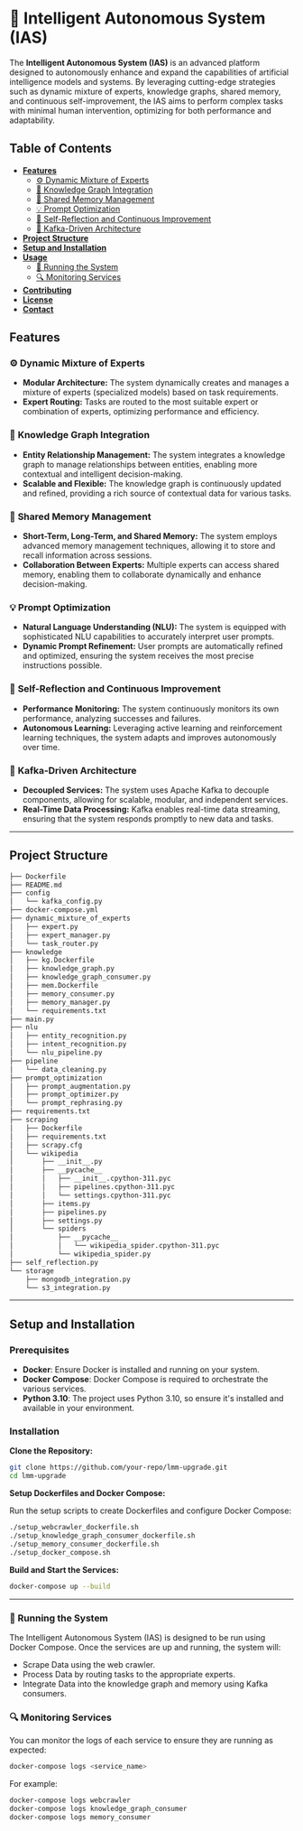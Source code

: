 # 🌟 **Intelligent Autonomous System (IAS)**

The **Intelligent Autonomous System (IAS)** is an advanced platform designed to autonomously enhance and expand the capabilities of artificial intelligence models and systems. By leveraging cutting-edge strategies such as dynamic mixture of experts, knowledge graphs, shared memory, and continuous self-improvement, the IAS aims to perform complex tasks with minimal human intervention, optimizing for both performance and adaptability.

## **Table of Contents**

- [**Features**](#features)
  - [⚙️ Dynamic Mixture of Experts](#️-dynamic-mixture-of-experts)
  - [🔗 Knowledge Graph Integration](#-knowledge-graph-integration)
  - [🧠 Shared Memory Management](#-shared-memory-management)
  - [💡 Prompt Optimization](#-prompt-optimization)
  - [🔄 Self-Reflection and Continuous Improvement](#-self-reflection-and-continuous-improvement)
  - [📡 Kafka-Driven Architecture](#-kafka-driven-architecture)
- [**Project Structure**](#project-structure)
- [**Setup and Installation**](#setup-and-installation)
- [**Usage**](#usage)
  - [🚀 Running the System](#-running-the-system)
  - [🔍 Monitoring Services](#-monitoring-services)
- [**Contributing**](#contributing)
- [**License**](#license)
- [**Contact**](#contact)

## **Features**

### ⚙️ **Dynamic Mixture of Experts**

- **Modular Architecture:** The system dynamically creates and manages a mixture of experts (specialized models) based on task requirements.
- **Expert Routing:** Tasks are routed to the most suitable expert or combination of experts, optimizing performance and efficiency.

### 🔗 **Knowledge Graph Integration**

- **Entity Relationship Management:** The system integrates a knowledge graph to manage relationships between entities, enabling more contextual and intelligent decision-making.
- **Scalable and Flexible:** The knowledge graph is continuously updated and refined, providing a rich source of contextual data for various tasks.

### 🧠 **Shared Memory Management**

- **Short-Term, Long-Term, and Shared Memory:** The system employs advanced memory management techniques, allowing it to store and recall information across sessions.
- **Collaboration Between Experts:** Multiple experts can access shared memory, enabling them to collaborate dynamically and enhance decision-making.

### 💡 **Prompt Optimization**

- **Natural Language Understanding (NLU):** The system is equipped with sophisticated NLU capabilities to accurately interpret user prompts.
- **Dynamic Prompt Refinement:** User prompts are automatically refined and optimized, ensuring the system receives the most precise instructions possible.

### 🔄 **Self-Reflection and Continuous Improvement**

- **Performance Monitoring:** The system continuously monitors its own performance, analyzing successes and failures.
- **Autonomous Learning:** Leveraging active learning and reinforcement learning techniques, the system adapts and improves autonomously over time.

### 📡 **Kafka-Driven Architecture**

- **Decoupled Services:** The system uses Apache Kafka to decouple components, allowing for scalable, modular, and independent services.
- **Real-Time Data Processing:** Kafka enables real-time data streaming, ensuring that the system responds promptly to new data and tasks.

---

## **Project Structure**

```bash
├── Dockerfile
├── README.md
├── config
│   └── kafka_config.py
├── docker-compose.yml
├── dynamic_mixture_of_experts
│   ├── expert.py
│   ├── expert_manager.py
│   └── task_router.py
├── knowledge
│   ├── kg.Dockerfile
│   ├── knowledge_graph.py
│   ├── knowledge_graph_consumer.py
│   ├── mem.Dockerfile
│   ├── memory_consumer.py
│   ├── memory_manager.py
│   └── requirements.txt
├── main.py
├── nlu
│   ├── entity_recognition.py
│   ├── intent_recognition.py
│   └── nlu_pipeline.py
├── pipeline
│   └── data_cleaning.py
├── prompt_optimization
│   ├── prompt_augmentation.py
│   ├── prompt_optimizer.py
│   └── prompt_rephrasing.py
├── requirements.txt
├── scraping
│   ├── Dockerfile
│   ├── requirements.txt
│   ├── scrapy.cfg
│   └── wikipedia
│       ├── __init__.py
│       ├── __pycache__
│       │   ├── __init__.cpython-311.pyc
│       │   ├── pipelines.cpython-311.pyc
│       │   └── settings.cpython-311.pyc
│       ├── items.py
│       ├── pipelines.py
│       ├── settings.py
│       └── spiders
│           ├── __pycache__
│           │   └── wikipedia_spider.cpython-311.pyc
│           └── wikipedia_spider.py
├── self_reflection.py
└── storage
    ├── mongodb_integration.py
    └── s3_integration.py
```

---

## **Setup and Installation**

### **Prerequisites**

- **Docker**: Ensure Docker is installed and running on your system.
- **Docker Compose**: Docker Compose is required to orchestrate the various services.
- **Python 3.10**: The project uses Python 3.10, so ensure it's installed and available in your environment.

### **Installation**

**Clone the Repository:**

```bash
git clone https://github.com/your-repo/lmm-upgrade.git
cd lmm-upgrade
```

**Setup Dockerfiles and Docker Compose:**

Run the setup scripts to create Dockerfiles and configure Docker Compose:

```bash
./setup_webcrawler_dockerfile.sh
./setup_knowledge_graph_consumer_dockerfile.sh
./setup_memory_consumer_dockerfile.sh
./setup_docker_compose.sh
```

**Build and Start the Services:**

```bash
docker-compose up --build
```

---

### 🚀 Running the System

The Intelligent Autonomous System (IAS) is designed to be run using Docker Compose. Once the services are up and running, the system will:

- Scrape Data using the web crawler.
- Process Data by routing tasks to the appropriate experts.
- Integrate Data into the knowledge graph and memory using Kafka consumers.

### 🔍 Monitoring Services

You can monitor the logs of each service to ensure they are running as expected:

```bash
docker-compose logs <service_name>
```

For example:

```bash
docker-compose logs webcrawler
docker-compose logs knowledge_graph_consumer
docker-compose logs memory_consumer
```
